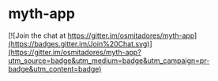 # myth-app

[![Join the chat at https://gitter.im/osmitadores/myth-app](https://badges.gitter.im/Join%20Chat.svg)](https://gitter.im/osmitadores/myth-app?utm_source=badge&utm_medium=badge&utm_campaign=pr-badge&utm_content=badge)
